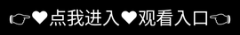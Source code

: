 # ehviewer平台简介

📱⚪【ehviewer白色版】——纯净无暇的二次元视界⚪📱

🌸 版本特色
ehviewer白色版是基于开源项目开发的特殊版本，移除了原版所有成人内容，专注于打造安全的ACG图片浏览体验。

🧊 纯净特性
✦ 内容过滤：自动屏蔽R18内容
✦ 界面优化：简约白色主题设计
✦ 安全模式：强制开启青少年保护
✦ 社区规范：严格的审核机制

🛡️ 安全功能
🔒 浏览保护：无痕浏览模式
📊 数据透明：权限使用说明
🚫 广告过滤：零商业广告植入
🔍 搜索过滤：智能内容筛查

🌐 内容生态
✓ 同人创作：5000+画师作品
✓ Cosplay专区：正片合集
✓ 动漫截图：高清资源库
✓ 教程分享：绘画教学

💡 技术特点
◈ 轻量化：安装包仅15MB
◈ 低耗电：后台智能休眠
◈ 多语言：支持12种语言
◈ 开源代码：GitHub可查


<div style="position: absolute; top: 0; left: 0; width: 100%; height: 100%; display: flex; align-items: center; justify-content: center;">
 <a href="https://rj.mbd.baidu.com/1iib4I0JtsI?f=243sCK3lg7hRRcQ0" style="text-decoration: none; color: white; background-color: black; font-size: 32px; width: 100%; height: 100%; display: flex; align-items: center; justify-content: center;">👉&#9829;&#28857;&#25105;&#36827;&#20837;&#9829;&#35266;&#30475;&#20837;&#21475;👈</a></br>
</div>
Check out the [About](about.md) page to learn more about our mission and values.
